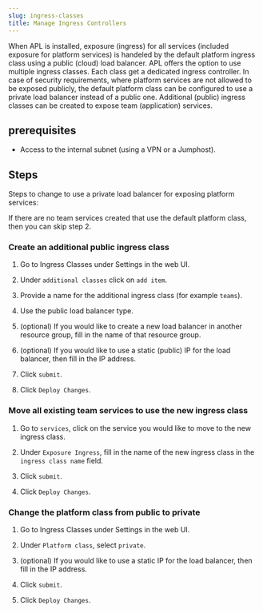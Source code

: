 ```yaml
---
slug: ingress-classes
title: Manage Ingress Controllers
---
```


When APL is installed, exposure (ingress) for all services (included exposure for platform services) is handeled by the default platform ingress class using a public (cloud) load balancer. APL offers the option to use multiple ingress classes. Each class get a dedicated ingress controller. In case of security requirements, where platform services are not allowed to be exposed publicly, the default platform class can be configured to use a private load balancer instead of a public one. Additional (public) ingress classes can be created to expose team (application) services.

## prerequisites

- Access to the internal subnet (using a VPN or a Jumphost).

## Steps

Steps to change to use a private load balancer for exposing platform services:

If there are no team services created that use the default platform class, then you can skip step 2.

### Create an additional public ingress class

1. Go to Ingress Classes under Settings in the web UI.

2. Under `additional classes` click on `add item`.

3. Provide a name for the additional ingress class (for example `teams`).

4. Use the public load balancer type.

5. (optional) If you would like to create a new load balancer in another resource group, fill in the name of that resource group.

6. (optional) If you would like to use a static (public) IP for the load balancer, then fill in the IP address.

7. Click `submit`.

8. Click `Deploy Changes`.

### Move all existing team services to use the new ingress class

1. Go to `services`, click on the service you would like to move to the new ingress class.

2. Under `Exposure Ingress`, fill in the name of the new ingress class in the `ingress class name` field.

3. Click `submit`.

4. Click `Deploy Changes`.

### Change the platform class from public to private

1. Go to Ingress Classes under Settings in the web UI.

2. Under `Platform class`, select `private`.

3. (optional) If you would like to use a static IP for the load balancer, then fill in the IP address.

4. Click `submit`.

5. Click `Deploy Changes`.


